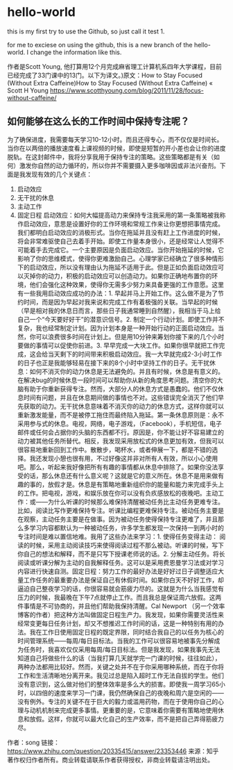 # hello-world
this is my first try to use the Github, so just call it test 1.

for me to exciese on using the github, this is a new branch of the hello-world. I change the information like this.


作者是Scott Young, 他打算用12个月完成麻省理工计算机系四年大学课程，目前已经完成了33门课中的13门。以下为译文。)原文：How to Stay Focused (Without Extra Caffeine)How to Stay Focused (Without Extra Caffeine) « Scott H Young
https://www.scotthyoung.com/blog/2011/11/28/focus-without-caffeine/

## 如何能够在这么长的工作时间中保持专注呢？
为了确保进度，我需要每天学习10-12小时。而且还得专心，而不仅仅是时间长。当你在以两倍的播放速度看上课视频的时候，即使是短暂的开小差也会让你的进度脱轨。在这封邮件中，我将分享我用于保持专注的策略。这些策略都是有关（如何）激发你自然的动力循环的，所以你并不需要摄入更多咖啡因或非法兴奋剂。下面是我发现有效的几个关键点：
1. 启动效应
2. 无干扰的休息
3. 主动工作
4. 固定日程
启动效应：如何大幅提高动力来保持专注我采用的第一条策略被我称作启动效应，意思是设置好你的工作环境和常规工作来让你更想把事情完成。我们都明白启动效应的消极形式。当你在拖延并且没有赶上工作进度的时候，将会非常难驱使自己去着手开始。即使工作量本身很小，还是经常让人觉得不可能着手去完成它。一个主要原因是负面启动效应。当你开始拖延的时候，它影响了你的思维模式，使得你更难激励自己。心理学家已经确立了很多种情形下的启动效应，所以没有理由认为拖延不适用于此。但是正如负面启动效应可以灭掉你的动力，积极的启动效应可以创造动力。如果你正确地布置你的环境，他们会强化这种效果，使得你无需多少努力来具备更强的工作意愿。这里有一些我用启动效应成功的办法：1. 早起并马上开始工作。这么做不是为了节约时间，而是因为早起对我来说和完成工作有着极强的关联。当早起的时候（早是相对我的休息日而言，那些日子我通常睡到自然醒），我相当于马上给自己一个“今天要好好干”的潜意识信号。2. 制定一个行动计划。即使工作并不复杂，我也经常制定计划。因为计划本身是一种开始行动的正面启动效应。当然，你可以浪费很多时间在计划上。但是用10分钟来筹划你接下来的几个小时要做的事情可以促使你前进。3. 早早完成一大块工作。如果你很早就把工作完成，这会给当天剩下的时间带来积极启动效应。我一大早就完成2-3小时工作的日子也正是我能够轻易在接下来的8个小时中坚持工作的日子。无干扰休息：如何不消灭你的动力休息是无法避免的。并且有时候，休息是有意义的。在解决bug的时候休息一段时间可以帮助你从新的角度思考问题。清空你的大脑有助于你重新获得专注。然而，大部分人的休息方式是愚蠢的。他们不仅休息时间有问题，并且在休息期间做的事情也不对。这些错误完全消灭了他们早先获取的动力。无干扰休息意味着不消灭你的动力的休息方式，这样你就可以重新激发能量，而不是被停工拖住而最终陷入拖延。第一条休息原则是：永不采用参与式的休息。电视，网络，电子游戏，（Facebook），手机短信，电子邮件或任何会占据你的头脑的东西都不行。原因是，你不能让好不容易建立的动力被其他任务所替代。相反，我发现采用放松式的休息更加有效，但我可以很容易地重新回到工作中。散散步，喝杯水，或者伸展一下，都是不错的选择。我还发现小憩也很有用，不过好像这并非对所有人有效，所以小心使用吧。那么，听起来我好像把所有有趣的事情都从休息中排除了。如果你没法享受的话，那么休息还有什么意义呢？这就是它的意义所在。休息不是用来做有趣的事的，放假才是。休息是有策略地重新组织你的能量和能力来完成手头上的工作。把电视，游戏，和娱乐放在你可以没有负疚感放松的夜晚吧。主动工作：或——为什么听课的时候那么难保持清醒被动任务比主动任务更难专注。比如，阅读比写作更难保持专注。听课比编程更难保持专注。被动任务主要是在观察，主动任务主要是在做事。因为被动任务使得保持专注更难了，并且那么多学习内容都默认为一种被动任务，许多学生都发现一次保持一到两小时的专注时间是难以置信地难。我用了这些办法来学习：1. 使得任务变得主动： 阅读的时候，采用主动阅读技巧来使得阅读过程不那么被动。听课的时候，写下你自己的想法和解释，而不是只写下授课老师说的话。2. 分解主动任务。将长阅读或听课分解为主动的自我解释任务。这可以是采用费恩曼学习法或对学习内容进行快速自测。固定日程：努力工作的最好办法是好好过日子调整适应大量工作任务的最重要办法是保证自己有休假时间。如果你白天不好好工作，却逼迫自己整夜学习的话，你很容易就会筋疲力尽的。这就是为什么当我感觉有压力的时候，我最晚在下午7点就停止工作。而且我总是保证周六放假。这两件事情是不可协商的，并且他们帮助我保持清醒。Cal Newport （另一个效率博客的作者）把这种方法叫做固定日程生产力。我发现，如果你需要灵活性来经常变更每日任务计划，却又不想推迟工作时间的话，这是一种特别有用的办法。我在工作日使用固定日程的既定界限，同时结合我自己的以任务为核心的时间管理系统——每周/每日目标法。当我的工作可以很容易地被事先分解成为任务时，我喜欢仅仅采用每周/每日目标法。但是我发现，如果我事先无法知道自己将做些什么的话（当我打算几天就学完一门课的时候，往往如此），两种办法都用比较好。然而，关键之处并不在于你采用哪种系统，而在于你将工作和生活清晰地分离开来。我见过总是陷入超时工作无法自拔的学生。他们没有意识到，这么做对他们的整体效率是多么大的损害。即使我一周学习65小时，以四倍的速度来学习一门课，我仍然确保自己的夜晚和周六是空闲的——没有例外。专注的关键不在于巨大的毅力或滥用药物，而在于使用你自己的心理与动机机制来完成更多事情。更重要的是，它意味着你需要有策略地使用休息和放假。这样，你就可以最大化自己的生产效率，而不是把自己弄得筋疲力尽。

作者：song
链接：https://www.zhihu.com/question/20335415/answer/23353446
来源：知乎
著作权归作者所有。商业转载请联系作者获得授权，非商业转载请注明出处。
